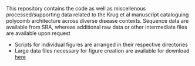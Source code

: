 This repository contains the code as well as miscellenous processed/supporting data related to the Krug et al manuscript cataloguing polycomb architecture across diverse disease contexts. Sequence data are available from SRA, whereas additional raw data or other intermediate files are available upon request

- Scripts for individual figures are arranged in their respective directories
- Large data files necessary for figure creation are available for download [here](https://datahub-693-p78.p.genap.ca/)
